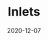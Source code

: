 ---
title: "Inlets"
date: 2020-12-07
draft: true

github: "https://github.com/inlets/"
homepage: "https://inlets.dev/"
icon: "inlets.png"
sponsors: []
tagline_1: "It's how you connect services, to any network."
tagline_2: ""


---